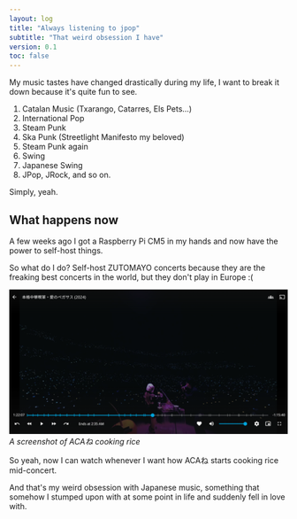 ```yaml
---
layout: log
title: "Always listening to jpop"
subtitle: "That weird obsession I have"
version: 0.1
toc: false
---
```


My music tastes have changed drastically during my life, I want to break it down because it's quite fun to see.

1. Catalan Music (Txarango, Catarres, Els Pets...)
2. International Pop
3. Steam Punk
4. Ska Punk (Streetlight Manifesto my beloved)
5. Steam Punk again
6. Swing
7. Japanese Swing
8. JPop, JRock, and so on.

Simply, yeah.

## What happens now

A few weeks ago I got a Raspberry Pi CM5 in my hands and now have the power to self-host things.

So what do I do? Self-host ZUTOMAYO concerts because they are the freaking best concerts in the world, but they don't
play in Europe :(

![ZUTOMAYO](/assets/images/posts/zutomayo.png)
_A screenshot of ACAね cooking rice_

So yeah, now I can watch whenever I want how ACAね starts cooking rice mid-concert.

And that's my weird obsession with Japanese music, something that somehow I stumped upon with at some point in life and
suddenly fell in love with.